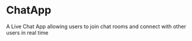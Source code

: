 # ChatApp
A Live Chat App allowing users to join chat rooms and connect with other users in real time
